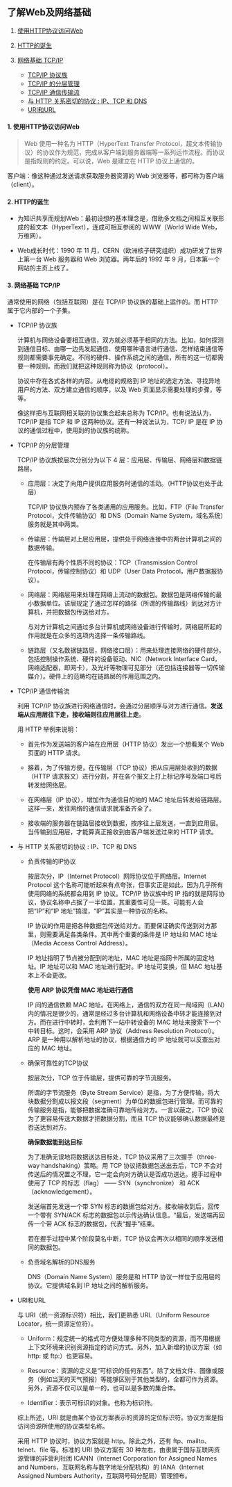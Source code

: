 ## 了解Web及网络基础

1. [使用HTTP协议访问Web](#1)
2. [HTTP的诞生](#2)
3. [网络基础 TCP/IP](#3)

    * [TCP/IP 协议族](#3.1)
    * [TCP/IP 的分层管理](#3.2)
    * [TCP/IP 通信传输流](#3.3)
    * [与 HTTP 关系密切的协议 : IP、TCP 和 DNS](#3.4)
    * [URI和URL](#3.5)


#### <a name="1">1. 使用HTTP协议访问Web</a>

  > Web 使用一种名为 HTTP（HyperText Transfer Protocol，超文本传输协议）的协议作为规范，完成从客户端到服务器端等一系列运作流程。而协议是指规则的约定。可以说，Web 是建立在 HTTP 协议上通信的。

  客户端：像这种通过发送请求获取服务器资源的 Web 浏览器等，都可称为客户端（client）。

#### <a name="2">2. HTTP的诞生</a>

  * 为知识共享而规划Web：最初设想的基本理念是，借助多文档之间相互关联形成的超文本（HyperText），连成可相互参阅的 WWW（World Wide Web，万维网）。

  * Web成长时代：1990 年 11 月，CERN（欧洲核子研究组织）成功研发了世界上第一台 Web 服务器和 Web 浏览器。两年后的 1992 年 9 月，日本第一个网站的主页上线了。

#### <a name="3">3. 网络基础 TCP/IP</a>

  通常使用的网络（包括互联网）是在 TCP/IP 协议族的基础上运作的。而 HTTP 属于它内部的一个子集。

  * <a name="3.1">TCP/IP 协议族</a>

    计算机与网络设备要相互通信，双方就必须基于相同的方法。比如，如何探测到通信目标、由哪一边先发起通信、使用哪种语言进行通信、怎样结束通信等规则都需要事先确定。不同的硬件、操作系统之间的通信，所有的这一切都需要一种规则。而我们就把这种规则称为协议（protocol）。

    协议中存在各式各样的内容。从电缆的规格到 IP 地址的选定方法、寻找异地用户的方法、双方建立通信的顺序，以及 Web 页面显示需要处理的步骤，等等。

    像这样把与互联网相关联的协议集合起来总称为 TCP/IP。也有说法认为，TCP/IP 是指 TCP 和 IP 这两种协议。还有一种说法认为，TCP/ IP 是在 IP 协议的通信过程中，使用到的协议族的统称。

  * <a name="3.2">TCP/IP 的分层管理</a>

    TCP/IP 协议族按层次分别分为以下 4 层：应用层、传输层、网络层和数据链路层。

    * 应用层：决定了向用户提供应用服务时通信的活动。（HTTP协议也处于此层）
      
      TCP/IP 协议族内预存了各类通用的应用服务。比如，FTP（File Transfer Protocol，文件传输协议）和 DNS（Domain Name System，域名系统）服务就是其中两类。

    * 传输层：传输层对上层应用层，提供处于网络连接中的两台计算机之间的数据传输。

      在传输层有两个性质不同的协议：TCP（Transmission Control Protocol，传输控制协议）和 UDP（User Data Protocol，用户数据报协议）。

    * 网络层：网络层用来处理在网络上流动的数据包。数据包是网络传输的最小数据单位。该层规定了通过怎样的路径（所谓的传输路线）到达对方计算机，并把数据包传送给对方。

      与对方计算机之间通过多台计算机或网络设备进行传输时，网络层所起的作用就是在众多的选项内选择一条传输路线。

    * 链路层（又名数据链路层，网络接口层）：用来处理连接网络的硬件部分。包括控制操作系统、硬件的设备驱动、NIC（Network Interface Card，网络适配器，即网卡），及光纤等物理可见部分（还包括连接器等一切传输媒介）。硬件上的范畴均在链路层的作用范围之内。


  * <a name="3.3">TCP/IP 通信传输流</a>

    利用 TCP/IP 协议族进行网络通信时，会通过分层顺序与对方进行通信。**发送端从应用层往下走，接收端则往应用层往上走**。

    用 HTTP 举例来说明：
    
    * 首先作为发送端的客户端在应用层（HTTP 协议）发出一个想看某个 Web 页面的 HTTP 请求。

    * 接着，为了传输方便，在传输层（TCP 协议）把从应用层处收到的数据（HTTP 请求报文）进行分割，并在各个报文上打上标记序号及端口号后转发给网络层。

    * 在网络层（IP 协议），增加作为通信目的地的 MAC 地址后转发给链路层。这样一来，发往网络的通信请求就准备齐全了。

    * 接收端的服务器在链路层接收到数据，按序往上层发送，一直到应用层。当传输到应用层，才能算真正接收到由客户端发送过来的 HTTP 请求。


  * <a name="3.4">与 HTTP 关系密切的协议 : IP、TCP 和 DNS</a>
    
    * 负责传输的IP协议

      按层次分，IP（Internet Protocol）网际协议位于网络层。Internet Protocol 这个名称可能听起来有点夸张，但事实正是如此，因为几乎所有使用网络的系统都会用到 IP 协议。TCP/IP 协议族中的 IP 指的就是网际协议，协议名称中占据了一半位置，其重要性可见一斑。可能有人会把“IP”和“IP 地址”搞混，“IP”其实是一种协议的名称。

      IP 协议的作用是把各种数据包传送给对方。而要保证确实传送到对方那里，则需要满足各类条件。其中两个重要的条件是 IP 地址和 MAC 地址（Media Access Control Address）。

      IP 地址指明了节点被分配到的地址，MAC 地址是指网卡所属的固定地址。IP 地址可以和 MAC 地址进行配对。IP 地址可变换，但 MAC 地址基本上不会更改。

      **使用 ARP 协议凭借 MAC 地址进行通信**

      IP 间的通信依赖 MAC 地址。在网络上，通信的双方在同一局域网（LAN）内的情况是很少的，通常是经过多台计算机和网络设备中转才能连接到对方。而在进行中转时，会利用下一站中转设备的 MAC 地址来搜索下一个中转目标。这时，会采用 ARP 协议（Address Resolution Protocol）。ARP 是一种用以解析地址的协议，根据通信方的 IP 地址就可以反查出对应的 MAC 地址。

    * 确保可靠性的TCP协议

      按层次分，TCP 位于传输层，提供可靠的字节流服务。
        
      所谓的字节流服务（Byte Stream Service）是指，为了方便传输，将大块数据分割成以报文段（segment）为单位的数据包进行管理。而可靠的传输服务是指，能够把数据准确可靠地传给对方。一言以蔽之，TCP 协议为了更容易传送大数据才把数据分割，而且 TCP 协议能够确认数据最终是否送达到对方。

      **确保数据能到达目标**

      为了准确无误地将数据送达目标处，TCP 协议采用了三次握手（three-way handshaking）策略。用 TCP 协议把数据包送出去后，TCP 不会对传送后的情况置之不理，它一定会向对方确认是否成功送达。握手过程中使用了 TCP 的标志（flag） —— SYN（synchronize） 和 ACK（acknowledgement）。

      发送端首先发送一个带 SYN 标志的数据包给对方。接收端收到后，回传一个带有 SYN/ACK 标志的数据包以示传达确认信息。“最后，发送端再回传一个带 ACK 标志的数据包，代表“握手”结束。

      若在握手过程中某个阶段莫名中断，TCP 协议会再次以相同的顺序发送相同的数据包。
  
    * 负责域名解析的DNS服务

      DNS（Domain Name System）服务是和 HTTP 协议一样位于应用层的协议。它提供域名到 IP 地址之间的解析服务。
  
  * <a name="3.5">URI和URL</a>

    与 URI（统一资源标识符）相比，我们更熟悉 URL（Uniform Resource Locator，统一资源定位符）。

    * Uniform：规定统一的格式可方便处理多种不同类型的资源，而不用根据上下文环境来识别资源指定的访问方式。另外，加入新增的协议方案（如 http: 或 ftp:）也更容易。

    * Resource：资源的定义是“可标识的任何东西”。除了文档文件、图像或服务（例如当天的天气预报）等能够区别于其他类型的，全都可作为资源。另外，资源不仅可以是单一的，也可以是多数的集合体。

    * Identifier：表示可标识的对象。也称为标识符。

    综上所述，URI 就是由某个协议方案表示的资源的定位标识符。协议方案是指访问资源所使用的协议类型名称。

    采用 HTTP 协议时，协议方案就是 http。除此之外，还有 ftp、mailto、telnet、file 等。标准的 URI 协议方案有 30 种左右，由隶属于国际互联网资源管理的非营利社团 ICANN（Internet Corporation for Assigned Names and Numbers，互联网名称与数字地址分配机构）的 IANA（Internet Assigned Numbers Authority，互联网号码分配局）管理颁布。

    






  












  
